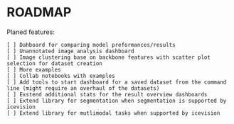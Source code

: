 # ROADMAP

Planed features:
    
    [ ] Dahboard for comparing model preformances/results 
    [ ] Unannotated image analysis dashboard
    [ ] Image clustering base on backbone features with scatter plot selection for dataset creation
    [ ] More examples
    [ ] Collab notebooks with examples
    [ ] Add tools to start dashboard for a saved dataset from the command line (might require an overhaul of the datasets)
    [ ] Exstend additional stats for the result overview dashboards
    [ ] Extend library for segmentation when segmentation is supported by icevision
    [ ] Extend library for mutlimodal tasks when supported by icevision